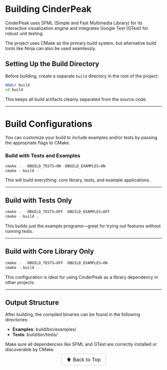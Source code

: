 # Building CinderPeak

CinderPeak uses SFML (Simple and Fast Multimedia Library) for its interactive visualization engine and integrates Google Test (GTest) for robust unit testing.

The project uses CMake as the primary build system, but alternative build tools like Ninja can also be used seamlessly.


## Setting Up the Build Directory

Before building, create a separate ``build`` directory in the root of the project:
```sh
mkdir build
cd build
```

This keeps all build artifacts cleanly separated from the source code.

---

# Build Configurations

You can customize your build to include examples and/or tests by passing the appropriate flags to CMake.

### Build with Tests and Examples

```js
cmake .. -DBUILD_TESTS=ON -DBUILD_EXAMPLES=ON
cmake --build .
```

This will build everything: core library, tests, and example applications.

---



## Build with Tests Only

```js
cmake .. -DBUILD_TESTS=OFF -DBUILD_EXAMPLES=OFF
cmake --build .
```

This builds just the example programs—great for trying out features without running tests.

---

## Build with Core Library Only

```js
cmake .. -DBUILD_TESTS=OFF -DBUILD_EXAMPLES=ON
cmake --build .
```

This configuration is ideal for using CinderPeak as a library dependency in other projects.

---

## Output Structure

After building, the compiled binaries can be found in the following directories:
- **Examples**: build/bin/examples/
- **Tests**: build/bin/tests/

Make sure all dependencies like SFML and GTest are correctly installed or discoverable by CMake.


<p align="center">
  <a href="#top" style="font-size: 16px; padding: 8px 16px; border: 1px solid #ccc; border-radius: 6px; text-decoration: none;">
    ⬆️ Back to Top
  </a>
</p>
